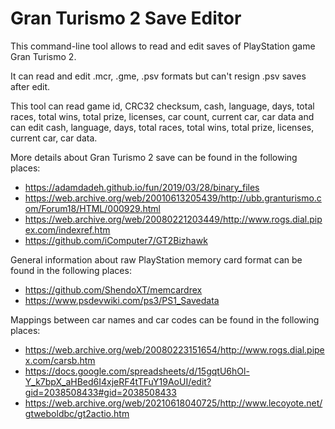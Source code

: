 # Gran Turismo 2 Save Editor
This command-line tool allows to read and edit saves of PlayStation game Gran Turismo 2.

It can read and edit .mcr, .gme, .psv formats but can't resign .psv saves after edit.

This tool can read game id, CRC32 checksum, cash, language, days, total races, total wins, total prize, licenses, car count, current car, car data and can edit cash, language, days, total races, total wins, total prize, licenses, current car, car data.

More details about Gran Turismo 2 save can be found in the following places:
- https://adamdadeh.github.io/fun/2019/03/28/binary_files
- https://web.archive.org/web/20010613205439/http://ubb.granturismo.com/Forum18/HTML/000929.html
- https://web.archive.org/web/20080221203449/http://www.rogs.dial.pipex.com/indexref.htm
- https://github.com/iComputer7/GT2Bizhawk
  
General information about raw PlayStation memory card format can be found in the following places:
- https://github.com/ShendoXT/memcardrex
- https://www.psdevwiki.com/ps3/PS1_Savedata

Mappings between car names and car codes can be found in the following places:
- https://web.archive.org/web/20080223151654/http://www.rogs.dial.pipex.com/carsb.htm
- https://docs.google.com/spreadsheets/d/15gqtU6hOl-Y_k7bpX_aHBed6I4xjeRF4tTFuY19AoUI/edit?gid=2038508433#gid=2038508433
- https://web.archive.org/web/20210618040725/http://www.lecoyote.net/gtweboldbc/gt2actio.htm
